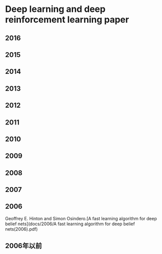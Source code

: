 # Deep learning and deep reinforcement learning paper

## 2016

## 2015

## 2014

## 2013

## 2012

## 2011

## 2010

## 2009

## 2008

## 2007

## 2006

Geoffrey E. Hinton and Simon Osindero.[A fast learning algorithm for deep belief nets](docs/2006/A fast learning algorithm for deep belief nets(2006).pdf)

## 2006年以前

